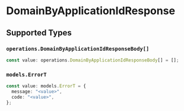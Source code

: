 # DomainByApplicationIdResponse


## Supported Types

### `operations.DomainByApplicationIdResponseBody[]`

```typescript
const value: operations.DomainByApplicationIdResponseBody[] = [];
```

### `models.ErrorT`

```typescript
const value: models.ErrorT = {
  message: "<value>",
  code: "<value>",
};
```

